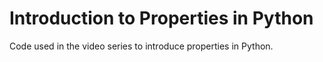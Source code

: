 # Introduction to Properties in Python

Code used in the video series to introduce properties in Python.